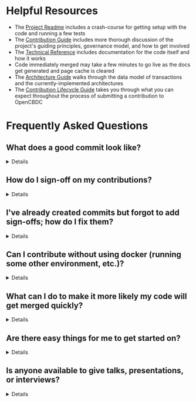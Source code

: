 # Helpful Resources
* The [Project Readme](/README.md) includes a crash-course for getting setup with the code and running a few tests
* The [Contribution Guide](contributing.md) includes more thorough discussion of the project's guiding principles, governance model, and how to get involved
* The [Technical Reference](https://mit-dci.github.io/opencbdc-tx/) includes documentation for the code itself and how it works
* Code immediately merged may take a few minutes to go live as the docs get generated and page cache is cleared
* The [Architecture Guide](architecture.md) walks through the data model of transactions and the currently-implemented architectures
* The [Contribution Lifecycle Guide](lifecycle.md) takes you through what you can expect throughout the process of submitting a contribution to OpenCBDC

# Frequently Asked Questions

## What does a good commit look like?

<details>

A good commit message clearly communicates the goal of the included changes (the *why* rather than the *what*).
Chris Beams wrote a [great article](https://chris.beams.io/posts/git-commit/) on writing good commit messages.

A commit's contents should be very focused on accomplishing a single task (e.g., fixing a single bug).
In particular, you should strive for your commits to be [atomic](https://www.freshconsulting.com/insights/blog/atomic-commits/).

If there is an issue open that your contribution addresses, reference that issue number in the commit message's body text.

</details>

## How do I sign-off on my contributions?

<details>

OpenCBDC uses a [developer certificate of origin](https://developercertificate.org) (or DCO) to ensure that all contributions are made freely available under the same license as OpenCBDC's original code base.
To do that, when contributors submit code (or other changes that are reflected in any repository), they are required to “sign-off” their commits.

To sign off, you can just add the `-s` argument when you create your commit with `git commit` (i.e., use `git commit -s`).
This adds the following line to the bottom of your commit:

```
Signed-off-by: Your Name <your.email.address@example.com>
```

(You could manually type this out if you want to.)

</details>

## I've already created commits but forgot to add sign-offs; how do I fix them?

<details>

There are several options to add sign-offs retroactively:

### `--amend` your most-recent commit

If you only need to change the last commit you made, you can do the following:

```
$ git commit --amend --no-edit --signoff
$ git push --force origin <your-branch-name>
```

### `rebase` all the commits in your contribution (requires git version 2.13 or newer)

If you need to add a sign-off to each of the commits in your contribution, you can use `git rebase` to automatically add it to each one:

```
$ git rebase --signoff HEAD~X # replace X with the number of commits in your contribution
$ git push --force origin <your-branch-name>
```

### interactive `rebase`

If your version of git is older than 2.13 or you only need to add sign-offs to particular commits in your contribution, you can use an interactive rebase to choose the commits to modify:

```
$ git rebase -i HEAD~X # replace X with the number of commits in your contribution
```

A text editor will open showing your commits (make sure only your commits are listed; if not, exit the file, and rerun the rebase command with the correct value for `X`).
Mark all the commits that need a sign-off as “reword”.
The rebase will stop at each of these commits and let you run commands.

Run these two commands until the rebase is complete:

```
$ git commit --amend --no-edit --signoff
$ git rebase --continue
```

Now, force-push your branch:

```
$ git push --force origin <your-branch-name>
```

</details>

## Can I contribute without using docker (running some other environment, etc.)?

<details>

Absolutely!
However, we only officially support the included docker compose files (as they mirror our automated test environment).

After cloning the code, ``scripts/configure.sh`` will attempt to configure your environment.

**Note:** ``scripts/configure.sh`` only supports Ubuntu-based linux distributions and macOS (which depends on [Homebrew](https://brew.sh/)).
However, it can be used as a guide to understand what you must do to get your environment setup.

In short, ``scripts/configure.sh`` does the following:

* installs a couple packages needed for building and testing (e.g., clang, LLVM, cmake, make, lcov, googletest, git)
* installs the external dependencies:
    * [Google's LevelDB](https://github.com/google/leveldb)
    * [eBay's NuRaft](https://github.com/eBay/NuRaft)
* downloads a helper python script to run code linting and static analysis

**Note:** The code assumes it is running on Linux on an x86\_64 processor.
However, we generally tend towards keeping code portable, so any \*nix-like operating system on an x86\_64 processor may function well.

</details>

## What can I do to make it more likely my code will get merged quickly?

<details>

First and foremost, respond to feedback for your contributions quickly and cordially.
The faster any issues reviewers bring up are fixed, the faster we can merge your code!

However, here are several things you can do to make review as easy and quick as possible:

* Keep your working branch up-to-date with our main branch and free of merge conflicts
* Run ``./scripts/lint.sh`` and ``./scripts/test.sh`` and ensure both succeed before committing changes
    * You can use a tool like [`act`](https://github.com/nektos/act) to run the CI locally and see if your changes would pass automated-review
* Author [good commits](#what-does-a-good-commit-look-like)

</details>

## Are there easy things for me to get started on?

<details>

Definitely!
Take a look at our issue tracker's list of [good first issues](https://github.com/mit-dci/opencbdc-tx/labels/difficulty%2F01-good-first-issue).

</details>

## Is anyone available to give talks, presentations, or interviews?

<details>

Possibly!
Please send us [an email](mailto:dci-press@mit.edu) with your questions or requests and we will get back to you as soon as possible!

</details>
